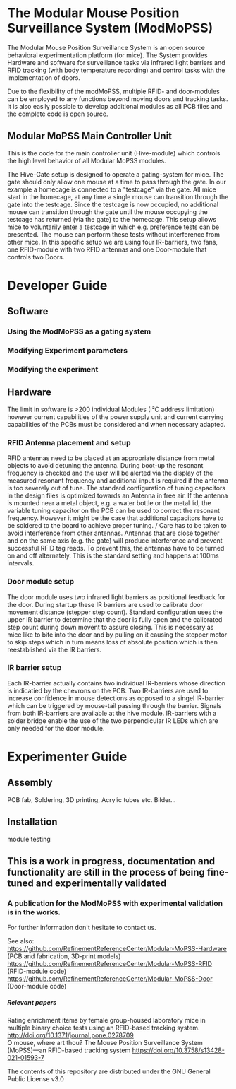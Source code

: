 # The Modular Mouse Position Surveillance System (ModMoPSS)
The Modular Mouse Position Surveillance System is an open source behavioral experimentation platform (for mice). The System provides Hardware and software for surveillance tasks via infrared light barriers and RFID tracking (with body temperature recording) and control tasks with the implementation of doors.

Due to the flexibility of the modMoPSS, multiple RFID- and door-modules can be employed to any functions beyond moving doors and tracking tasks. It is also easily possible to develop additional modules as all PCB files and the complete code is open source.

## Modular MoPSS Main Controller Unit

This is the code for the main controller unit (Hive-module) which controls the high level behavior of all Modular MoPSS modules.

The Hive-Gate setup is designed to operate a gating-system for mice. The gate should only allow one mouse at a time to pass through the gate. In our example a homecage is connected to a "testcage" via the gate. All mice start in the homecage, at any time a single mouse can transition through the gate into the testcage. Since the testcage is now occupied, no additional mouse can transition through the gate until the mouse occupying the testcage has returned (via the gate) to the homecage.
This setup allows mice to voluntarily enter a testcage in which e.g. preference tests can be presented. The mouse can perform these tests without interference from other mice.
In this specific setup we are using four IR-barriers, two fans, one RFID-module with two RFID antennas and one Door-module that controls two Doors.



# Developer Guide

## Software
### Using the ModMoPSS as a gating system
### Modifying Experiment parameters
### Modifying the experiment

## Hardware
The limit in software is >200 individual Modules (I²C address limitation) however current capabilities of the power supply unit and current carrying capabilities of the PCBs must be considered and when necessary adapted. 

### RFID Antenna placement and setup
RFID antennas need to be placed at an appropriate distance from metal objects to avoid detuning the antenna. During boot-up the resonant frequency is checked and the user will be alerted via the display of the measured resonant frequency and additional input is required if the antenna is too severely out of tune. The standard configuration of tuning capacitors in the design files is optimized towards an Antenna in free air. If the antenna is mounted near a metal object, e.g. a water bottle or the metal lid, the variable tuning capacitor on the PCB can be used to correct the resonant frequency. However it might be the case that additional capacitors have to be soldered to the board to achieve proper tuning. /
Care has to be taken to avoid interference from other antennas. Antennas that are close together and on the same axis (e.g. the gate) will produce interference and prevent successful RFID tag reads. To prevent this, the antennas have to be turned on and off alternately. This is the standard setting and happens at 100ms intervals.

### Door module setup
The door module uses two infrared light barriers as positional feedback for the door. During startup these IR barriers are used to calibrate door movement distance (stepper step count). Standard configuration uses the upper IR barrier to determine that the door is fully open and the calibrated step count during down movent to assure closing. This is necessary as mice like to bite into the door and by pulling on it causing the stepper motor to skip steps which in turn means loss of absolute position which is then reestablished via the IR barriers. 

### IR barrier setup
Each IR-barrier actually contains two individual IR-barriers whose direction is indicatied by the chevrons on the PCB. Two IR-barriers are used to increase confidence in mouse detections as opposed to a singel IR-barrier which can be triggered by mouse-tail passing through the barrier. Signals from both IR-barriers are available at the hive module.
IR-barriers with a solder bridge enable the use of the two perpendicular IR LEDs which are only needed for the door module.

# Experimenter Guide

## Assembly
PCB fab, Soldering, 3D printing, Acrylic tubes etc.
Bilder...

## Installation
module testing


## This is a work in progress, documentation and functionality are still in the process of being fine-tuned and experimentally validated
### A publication for the ModMoPSS with experimental validation is in the works.

For further information don't hesitate to contact us.

See also: \
https://github.com/RefinementReferenceCenter/Modular-MoPSS-Hardware (PCB and fabrication, 3D-print models)\
https://github.com/RefinementReferenceCenter/Modular-MoPSS-RFID (RFID-module code)\
https://github.com/RefinementReferenceCenter/Modular-MoPSS-Door (Door-module code)

##### Relevant papers
Rating enrichment items by female group-housed laboratory mice in multiple binary choice tests using an RFID-based tracking system. http://doi.org/10.1371/journal.pone.0278709 \
O mouse, where art thou? The Mouse Position Surveillance System (MoPSS)—an RFID-based tracking system https://doi.org/10.3758/s13428-021-01593-7

The contents of this repository are distributed under the GNU General Public License v3.0
